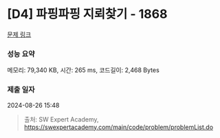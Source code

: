 # [D4] 파핑파핑 지뢰찾기 - 1868 

[문제 링크](https://swexpertacademy.com/main/code/problem/problemDetail.do?contestProbId=AV5LwsHaD1MDFAXc) 

### 성능 요약

메모리: 79,340 KB, 시간: 265 ms, 코드길이: 2,468 Bytes

### 제출 일자

2024-08-26 15:48



> 출처: SW Expert Academy, https://swexpertacademy.com/main/code/problem/problemList.do